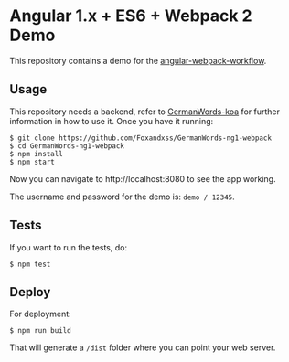 # Angular 1.x + ES6 + Webpack 2 Demo

This repository contains a demo for the [angular-webpack-workflow](https://github.com/Foxandxss/angular-webpack-workflow).

## Usage

This repository needs a backend, refer to [GermanWords-koa](https://github.com/angular-tips/GermanWords-backend-koa) for further information in how to use it. Once you have it running:

```shell
$ git clone https://github.com/Foxandxss/GermanWords-ng1-webpack
$ cd GermanWords-ng1-webpack
$ npm install
$ npm start
```

Now you can navigate to http://localhost:8080 to see the app working.

The username and password for the demo is: `demo / 12345`.

## Tests

If you want to run the tests, do:

```shell
$ npm test
```

## Deploy

For deployment:

```shell
$ npm run build
```

That will generate a `/dist` folder where you can point your web server.
